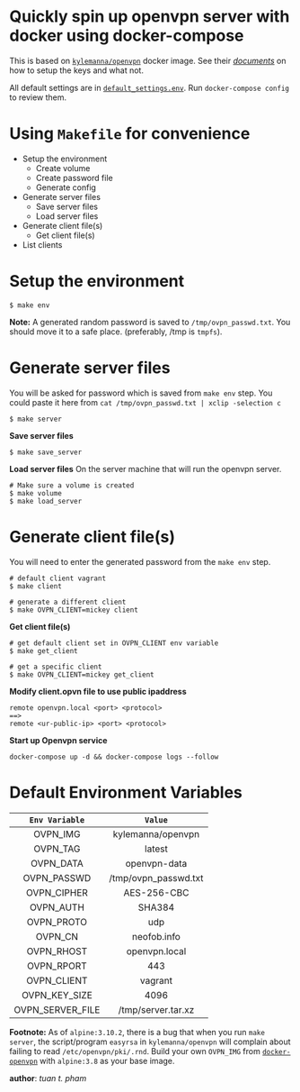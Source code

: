 Quickly spin up openvpn server with docker using docker-compose
===============================================================
This is based on [`kylemanna/openvpn`][0] docker image. See
their [*documents*][1] on how to setup the keys and what not.


All default settings are in [`default_settings.env`][2].
Run `docker-compose config` to review them.


Using `Makefile` for convenience
==============================
  * Setup the environment
    * Create volume
    * Create password file
    * Generate config
  * Generate server files
    * Save server files
    * Load server files
  * Generate client file(s)
    * Get client file(s)
  * List clients


Setup the environment
=====================
```
$ make env
```
**Note:** A generated random password is saved to `/tmp/ovpn_passwd.txt`. You should
move it to a safe place. (preferably, /tmp is `tmpfs`).


Generate server files
=====================
You will be asked for password which is saved from `make env` step. You could paste it here
from `cat /tmp/ovpn_passwd.txt | xclip -selection c`
```
$ make server
```
**Save server files**
```
$ make save_server
```
**Load server files**
On the server machine that will run the openvpn server.
```
# Make sure a volume is created
$ make volume
$ make load_server
```

Generate client file(s)
=======================
You will need to enter the generated password from the `make env` step.
```
# default client vagrant
$ make client

# generate a different client
$ make OVPN_CLIENT=mickey client
```
**Get client file(s)**
```
# get default client set in OVPN_CLIENT env variable
$ make get_client

# get a specific client
$ make OVPN_CLIENT=mickey get_client
```

**Modify client.opvn file to use public ipaddress**
```
remote openvpn.local <port> <protocol> 
==>
remote <ur-public-ip> <port> <protocol>
```

**Start up Openvpn service**
```
docker-compose up -d && docker-compose logs --follow
```

Default Environment Variables
=============================

| `Env Variable`  | `Value` |
|:---------------:|:-------:|
| OVPN_IMG        | kylemanna/openvpn |
| OVPN_TAG        | latest |
| OVPN_DATA       | openvpn-data |
| OVPN_PASSWD     | /tmp/ovpn_passwd.txt |
| OVPN_CIPHER     | AES-256-CBC |
| OVPN_AUTH       | SHA384 |
| OVPN_PROTO      | udp |
| OVPN_CN         | neofob.info |
| OVPN_RHOST      | openvpn.local |
| OVPN_RPORT      | 443 |
| OVPN_CLIENT     | vagrant |
| OVPN_KEY_SIZE   | 4096 |
| OVPN_SERVER_FILE | /tmp/server.tar.xz |


**Footnote:** As of `alpine:3.10.2`, there is a bug that when you run `make server`,
the script/program `easyrsa` in `kylemanna/openvpn` will complain about failing to read
`/etc/openvpn/pki/.rnd`. Build your own `OVPN_IMG` from [`docker-openvpn`][0] with `alpine:3.8`
as your base image.

__author__: *tuan t. pham*

[0]: https://github.com/kylemanna/docker-openvpn
[1]: https://github.com/kylemanna/docker-openvpn/tree/master/docs
[2]: ./default_settings.env

